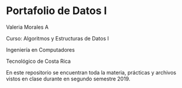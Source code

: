 # Portafolio de Datos I

Valeria Morales A
 
Curso: Algoritmos y Estructuras de Datos I

Ingeniería en Computadores

Tecnológico de Costa Rica

En este repositorio se encuentran toda la materia, prácticas y archivos vistos en clase durante en segundo semestre 2019.
